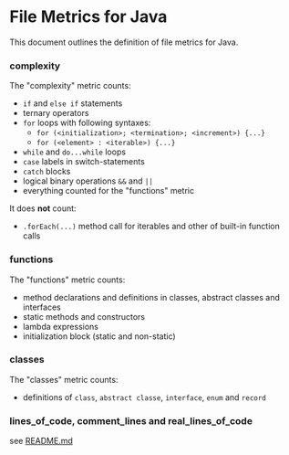 # File Metrics for Java

This document outlines the definition of file metrics for Java.

### complexity

The "complexity" metric counts:

-   `if` and `else if` statements
-   ternary operators
-   `for` loops with following syntaxes:
    -   `for (<initialization>; <termination>; <increment>) {...}`
    -   `for (<element> : <iterable>) {...}`
-   `while` and `do...while` loops
-   `case` labels in switch-statements
-   `catch` blocks
-   logical binary operations `&&` and `||`
-   everything counted for the "functions" metric

It does **not** count:

-   `.forEach(...)` method call for iterables and other of built-in function calls

### functions

The "functions" metric counts:

-   method declarations and definitions in classes, abstract classes and interfaces
-   static methods and constructors
-   lambda expressions
-   initialization block (static and non-static)

### classes

The "classes" metric counts:

-   definitions of `class`, `abstract classe`, `interface`, `enum` and `record`

### lines_of_code, comment_lines and real_lines_of_code

see [README.md](README.md)
